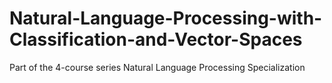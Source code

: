 # Natural-Language-Processing-with-Classification-and-Vector-Spaces
Part of the 4-course series Natural Language Processing Specialization
